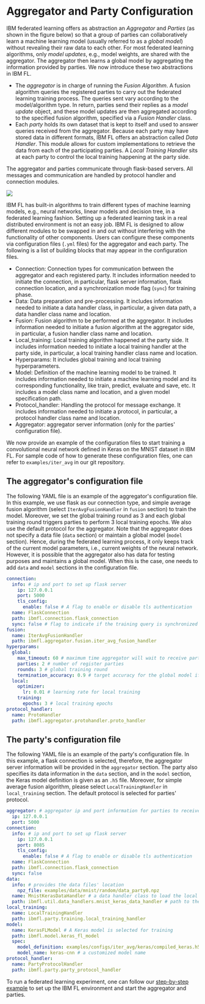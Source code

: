# Aggregator and Party Configuration

IBM federated learning offers as abstraction an *Aggregator* and *Parties*
(as shown in the figure below) so that a group of parties can collaboratively learn
a machine learning model (usually referred to as a *global model*)
without revealing their raw data to each other.
For most federated learning algorithms,
only *model updates*, e.g., model weights, are shared with the aggregator.
The aggregator then learns a global model by aggregating the information provided by parties.
We now introduce these two abstractions in IBM FL.

- The *aggregator* is in charge of running the *Fusion Algorithm*.
A fusion algorithm queries the registered parties to carry out the federated learning training process.
The queries sent vary according to the model/algorithm type.
In return, parties send their replies as a *model update* object,
and these model updates are then aggregated according to the specified fusion algorithm,
specified via a *Fusion Handler* class.
- Each *party* holds its own dataset that is kept to itself and used to answer queries received from the aggregator.
Because each party may have stored data in different formats, IBM FL offers an abstraction called *Data Handler*.
This module allows for custom implementations to retrieve the data from each of the participating parties.
A *Local Training Handler* sits at each party to control the local training happening at the party side.

The aggregator and parties communicate through flask-based servers.
All messages and communication are handled by protocol handler and connection modules.

<img src="../assets/images/architecture.png">

IBM FL has built-in algorithms to train different types of machine learning models,
e.g., neural networks, linear models and decision tree, in a federated learning fashion.
Setting up a federated learning task in a real distributed environment is not an easy job.
IBM FL is designed to allow different modules to be swapped in and out without interfering with the functionality of other components.
Users can configure these components via configuration files (`.yml` files) for the aggregator and each party.
The following is a list of building blocks that may appear in the configuration files.

- Connection:
Connection types for communication between the aggregator and each registered party.
It includes information needed to initiate the connection, in particular,
flask server information, flask connection location, and
a synchronization mode flag (`sync`) for training phase.
- Data: Data preparation and pre-processing.
It includes information needed to initiate a data handler class, in particular,
a given data path, a data handler class name and location.
- Fusion: Fusion algorithm to be performed at the aggregator.
It includes information needed to initiate a fusion algorithm at the aggregator side, in particular,
a fusion handler class name and location.
- Local_training: Local training algorithm happened at the party side.
It includes information needed to initiate a local training handler at the party side, in particular,
 a local training handler class name and location.
- Hyperparams: It includes global training and local training hyperparameters.
- Model: Definition of the machine learning model to be trained.
It includes information needed to initiate a machine learning model and its corresponding functionality,
like train, predict, evaluate and save, etc.
It includes a model class name and location, and a given model specification path.
- Protocol_handler: Handling the protocol for message exchange.
It includes information needed to initiate a protocol, in particular,
a protocol handler class name and location.
- Aggregator: aggregator server information (only for the parties' configuration file).

We now provide an example of the configuration files to start training a convolutional neural network defined in Keras
on the MNIST dataset in IBM FL.
For sample code of how to generate these configuration files, one can refer to `examples/iter_avg`
in our git repository.

## The aggregator's configuration file

The following YAML file is an example of the aggregator's configuration file.
In this example, we use flask as our connection type, and simple average fusion algorithm
(select `IterAvgFusionHandler` in `fusion` section) to train the model.
Moreover, we set the global training round as 3 and each global training round triggers
parties to perform 3 local training epochs.
We also use the default protocol for the aggregator.
Note that the aggregator does not specify a data file (`data` section) or maintain a global model (`model` section).
Hence, during the federated learning process, it only keeps track of the current model parameters,
i.e., current weights of the neural network.
However, it is possible that the aggregator also has data for testing purposes and maintains a global model.
When this is the case, one needs to add `data` and `model` sections in the configuration file.

```yaml
connection:
  info: # ip and port to set up flask server
    ip: 127.0.0.1
    port: 5000
    tls_config: 
      enable: false # A flag to enable or disable tls authentication
  name: FlaskConnection
  path: ibmfl.connection.flask_connection
  sync: false # flag to indicate if the training query is synchronized or not
fusion:
  name: IterAvgFusionHandler
  path: ibmfl.aggregator.fusion.iter_avg_fusion_handler
hyperparams:
  global:
    max_timeout: 60 # maximum time aggregator will wait to receive parties' replies
    parties: 2 # number of register parties
    rounds: 3 # global training round
    termination_accuracy: 0.9 # target accuracy for the global model if a dataset is provided to the aggregator
  local:
    optimizer:
      lr: 0.01 # learning rate for local training
    training:
      epochs: 3 # local training epochs
protocol_handler:
  name: ProtoHandler
  path: ibmfl.aggregator.protohandler.proto_handler
```

## The party's configuration file

The following YAML file is an example of the party's configuration file.
In this example, a flask connection is selected, therefore,
the aggregator server information will be provided in the `aggregator` section.
The party also specifies its data information in the `data` section,
and in the `model` section, the Keras model definition is given as an `.h5` file.
Moreover, for simple average fusion algorithm, please select `LocalTrainingHandler` in `local_training` section.
The default protocol is selected for parties' protocol.

```yaml
aggregator: # aggregator ip and port information for parties to receive queries
  ip: 127.0.0.1
  port: 5000
connection:
  info: # ip and port to set up flask server
    ip: 127.0.0.1
    port: 8085
    tls_config: 
      enable: false # A flag to enable or disable tls authentication
  name: FlaskConnection
  path: ibmfl.connection.flask_connection
  sync: false
data:
  info: # provides the data files' location
    npz_file: examples/data/mnist/random/data_party0.npz
  name: MnistKerasDataHandler # a data handler class to load the local data file
  path: ibmfl.util.data_handlers.mnist_keras_data_handler # path to the data handler class
local_training:
  name: LocalTrainingHandler
  path: ibmfl.party.training.local_training_handler
model:
  name: KerasFLModel # A Keras model is selected for training
  path: ibmfl.model.keras_fl_model
  spec:
    model_definition: examples/configs/iter_avg/keras/compiled_keras.h5 # path to the Keras model file
    model_name: keras-cnn # a customized model name
protocol_handler:
  name: PartyProtocolHandler
  path: ibmfl.party.party_protocol_handler
```

To run a federated learning experiment,
one can follow our [step-by-step example](../../quickstart.md) to set up the IBM FL environment and start the aggregator and parties.
